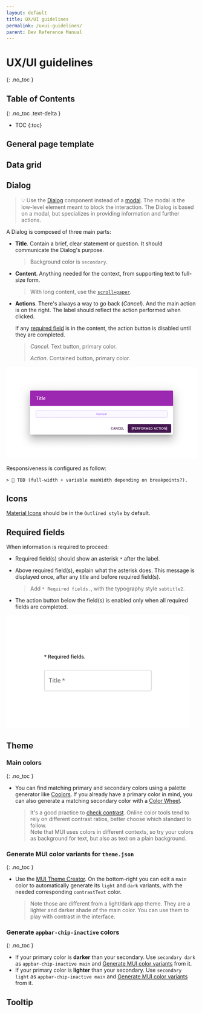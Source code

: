 ```yaml
---
layout: default
title: UX/UI guidelines
permalink: /uxui-guidelines/
parent: Dev Reference Manual
---
```

# UX/UI guidelines
{: .no_toc }

## Table of Contents
{: .no_toc .text-delta }

- TOC
{:toc}

## General page template

## Data grid

## Dialog

> 💡 Use the [Dialog](https://mui.com/material-ui/react-dialog/) component instead of a [modal](https://mui.com/material-ui/react-modal/). The modal is the low-level element meant to block the interaction. The Dialog is based on a modal, but specializes in providing information and further actions.

A Dialog is composed of three main parts:
* **Title**. Contain a brief, clear statement or question. It should communicate the Dialog's purpose.

    > Background color is `secondary`.

* **Content**. Anything needed for the context, from supporting text to full-size form. 

    > With long content, use the [`scroll=paper`](https://mui.com/material-ui/react-dialog/#scrolling-long-content).

* **Actions**. There's always a way to go back (*Cancel*). And the main action is on the right. The label should reflect the action performed when clicked.

    If any [required field](https://pankosmia.dev/uxui-guidelines/#required-fields) is in the content, the action button is disabled until they are completed.

    > *Cancel*. Text button, primary color.
    >
    > *Action*. Contained button, primary color.

![Example text field with guidance above](../../assets/images/dev-reference-manual/dialog-1.png)

Responsiveness is configured as follow:

    > 🚧 TBD (full-width + variable maxWidth depending on breakpoints?).

## Icons

[Material Icons](https://mui.com/material-ui/material-icons/?theme=Outlined) should be in the `Outlined style` by default.

## Required fields

When information is required to proceed:
* Required field(s) should show an asterisk `*` after the label.
* Above required field(s), explain what the asterisk does. This message is displayed once, after any title and before required field(s).

    > Add `* Required fields.`, with the typography style `subtitle2`.

* The action button below the field(s) is enabled only when all required fields are completed.

![Example text field with guidance above](../../assets/images/dev-reference-manual/required-fields-1.png)

## Theme

### Main colors
{: .no_toc }

- You can find matching primary and secondary colors using a palette generator like [Coolors](https://coolors.co/d4e09b-f6f4d2-cbdfbd-f19c79-a44a3f). If you already have a primary color in mind, you can also generate a matching secondary color with a [Color Wheel](https://www.figma.com/color-wheel/).

    > It's a good practice to [check contrast](https://app.contrast-finder.org/?lang=en). Online color tools tend to rely on different contrast ratios, better choose which standard to follow.  
    Note that MUI uses colors in different contexts, so try your colors as background for text, but also as text on a plain background.

### Generate MUI color variants for `theme.json`
{: .no_toc }

- Use the [MUI Theme Creator](https://zenoo.github.io/mui-theme-creator/). On the bottom-right you can edit a `main` color to automatically generate its `light` and `dark` variants, with the needed corresponding `contrastText` color.

    > Note those are different from a light/dark app theme. They are a lighter and darker shade of the main color. You can use them to play with contrast in the interface.

### Generate `appbar-chip-inactive` colors
{: .no_toc }

- If your primary color is **darker** than your secondary. Use `secondary dark` as `appbar-chip-inactive main` and [Generate MUI color variants](https://pankosmia.dev/uxui-guidelines/#generate-MUI-color-variants-for-theme.json) from it.
- If your primary color is **lighter** than your secondary. Use `secondary light` as `appbar-chip-inactive main` and [Generate MUI color variants](https://pankosmia.dev/uxui-guidelines/#generate-MUI-color-variants-for-theme.json) from it.

## Tooltip
